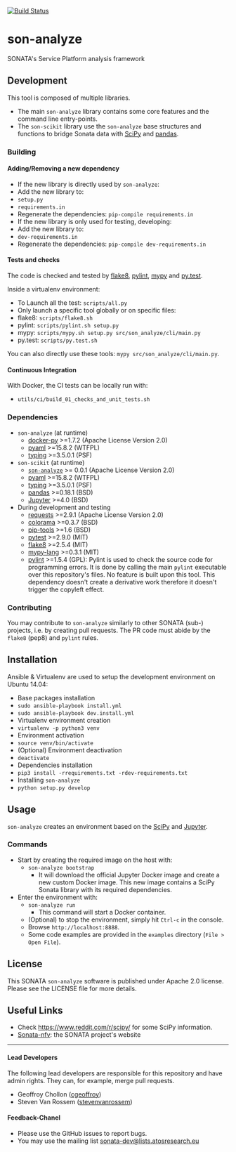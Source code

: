 [![Build Status](http://jenkins.sonata-nfv.eu/buildStatus/icon?job=<JOB_NAME>)](http://jenkins.sonata-nfv.eu/job/<JOB_NAME>/)

# son-analyze

SONATA's Service Platform analysis framework


## Development

This tool is composed of multiple libraries.
* The main `son-analyze` library contains some core features and the command line entry-points.
* The `son-scikit` library use the `son-analyze` base structures and functions to bridge Sonata data with [SciPy](https://www.scipy.org/index.html) and [pandas](http://pandas.pydata.org/).


### Building

#### Adding/Removing a new dependency

* If the new library is directly used by `son-analyze`:
 * Add the new library to:
  * `setup.py`
  * `requirements.in`
 * Regenerate the dependencies: `pip-compile requirements.in`
* If the new library is only used for testing, developing:
 * Add the new library to:
  * `dev-requirements.in`
  * Regenerate the dependencies: `pip-compile dev-requirements.in`


#### Tests and checks

The code is checked and tested by [flake8](https://flake8.readthedocs.org/en/latest/), [pylint](https://www.pylint.org/), [mypy](http://mypy-lang.org/) and [py.test](http://pytest.org/latest/).

Inside a virtualenv environment:
* To Launch all the test: `scripts/all.py`
* Only launch a specific tool globally or on specific files:
 * flake8: `scripts/flake8.sh`
 * pylint: `scripts/pylint.sh setup.py`
 * mypy: `scripts/mypy.sh setup.py src/son_analyze/cli/main.py`
 * py.test: `scripts/py.test.sh`

You can also directly use these tools: `mypy src/son_analyze/cli/main.py`.


#### Continuous Integration

With Docker, the CI tests can be locally run with:
* `utils/ci/build_01_checks_and_unit_tests.sh`


### Dependencies

* `son-analyze` (at runtime)
  * [docker-py](https://pypi.python.org/pypi/docker-py) >=1.7.2 (Apache License Version 2.0)
  * [pyaml](https://pypi.python.org/pypi/pyaml) >=15.8.2 (WTFPL)
  * [typing](https://pypi.python.org/pypi/typing) >=3.5.0.1 (PSF)
* `son-scikit` (at runtime)
  * [`son-analyze`](https://github.com/sonata-nfv/son-analyze) >= 0.0.1 (Apache License Version 2.0)
  * [pyaml](https://pypi.python.org/pypi/pyaml) >=15.8.2 (WTFPL)
  * [typing](https://pypi.python.org/pypi/typing) >=3.5.0.1 (PSF)
  * [pandas](https://pypi.python.org/pypi/pandas) >=0.18.1 (BSD)
  * [Jupyter](http://jupyter.org/about.html) >=4.0 (BSD)
* During development and testing
  * [requests](https://pypi.python.org/pypi/requests) >=2.9.1 (Apache License Version 2.0)
  * [colorama](https://pypi.python.org/pypi/colorama) >=0.3.7 (BSD)
  * [pip-tools](https://pypi.python.org/pypi/pip-tools) >=1.6 (BSD)
  * [pytest](https://pypi.python.org/pypi/pytest) >=2.9.0 (MIT)
  * [flake8](https://pypi.python.org/pypi/flake8) >=2.5.4 (MIT)
  * [mypy-lang](https://pypi.python.org/pypi/mypy-lang) >=0.3.1 (MIT)
  * [pylint](https://pypi.python.org/pypi/pylint) >=1.5.4 (GPL): Pylint is used to check the source code for programming errors. It is done by calling the main `pylint` executable over this repository's files. No feature is built upon this tool. This dependency doesn't create a derivative work therefore it doesn't trigger the copyleft effect.

### Contributing

You may contribute to `son-analyze` similarly to other SONATA (sub-) projects, i.e. by creating pull requests. The PR code must abide by the `flake8` (pep8) and `pylint` rules.


## Installation

Ansible & Virtualenv are used to setup the development environment on Ubuntu 14.04:
* Base packages installation
 * `sudo ansible-playbook install.yml`
 * `sudo ansible-playbook dev.install.yml`
* Virtualenv environment creation
 * `virtualenv -p python3 venv`
* Environment activation
 * `source venv/bin/activate`
 * (Optional) Environment deactivation
  * `deactivate`
* Dependencies installation
 * `pip3 install -rrequirements.txt -rdev-requirements.txt`
* Installing `son-analyze`
 * `python setup.py develop`


## Usage

`son-analyze` creates an environment based on the [SciPy](https://www.scipy.org/index.html) and [Jupyter](https://jupyter.org/).

### Commands

* Start by creating the required image on the host with:
    * `son-analyze bootstrap`
        * It will download the official Jupyter Docker image and create a new custom Docker image.
        This new image contains a SciPy Sonata library with its required dependencies.
* Enter the environment with:
    * `son-analyze run`
        * This command will start a Docker container.
    * (Optional) to stop the environment, simply hit `Ctrl-c` in the console.
    * Browse `http://localhost:8888`.
    * Some code examples are provided in the `examples` directory (`File > Open File`).


## License

This SONATA `son-analyze` software is published under Apache 2.0 license. Please see the LICENSE file for more details.


## Useful Links

* Check https://www.reddit.com/r/scipy/ for some SciPy information.
* [Sonata-nfv](http://www.sonata-nfv.eu/): the SONATA project's website


---
#### Lead Developers

The following lead developers are responsible for this repository and have admin rights. They can, for example, merge pull requests.

* Geoffroy Chollon ([cgeoffroy](https://github.com/cgeoffroy))
* Steven Van Rossem ([stevenvanrossem](https://github.com/stevenvanrossem))


#### Feedback-Chanel

* Please use the GitHub issues to report bugs.
* You may use the mailing list sonata-dev@lists.atosresearch.eu
